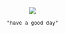 <div align="center">

<a href="https://github.com/vladdeSV/me-generator#me-generator">
  <img src="https://generator.vladde.me/">
</a>

<samp><sub>"have a good day"</sub></samp>

</div>
